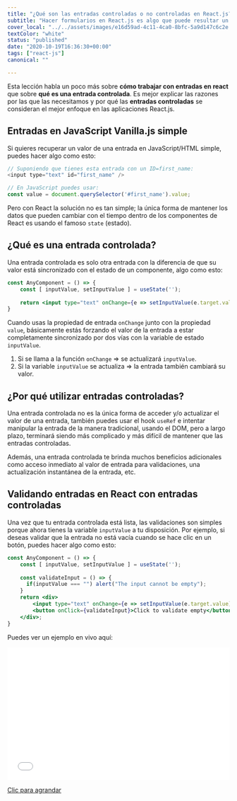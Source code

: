 ```yaml
---
title: "¿Qué son las entradas controladas o no controladas en React.js?"
subtitle: "Hacer formularios en React.js es algo que puede resultar un tanto engorroso"
cover_local: "../../assets/images/e16d59ad-4c11-4ca0-8bfc-5a9d147c6c2e.jpeg"
textColor: "white"
status: "published"
date: "2020-10-19T16:36:30+00:00"
tags: ["react-js"]
canonical: ""

---
```


Esta lección habla un poco más sobre **cómo trabajar con entradas en react** que sobre **qué es una entrada controlada**. Es mejor explicar las razones por las que las necesitamos y por qué las **entradas controladas** se consideran el mejor enfoque en las aplicaciones React.js.

## Entradas en JavaScript Vanilla.js simple

Si quieres recuperar un valor de una entrada en JavaScript/HTML simple, puedes hacer algo como esto:

```js
// Suponiendo que tienes esta entrada con un ID=first_name:
<input type="text" id="first_name" /> 

// En JavaScript puedes usar:
const value = document.querySelector('#first_name').value;
```

Pero con React la solución no es tan simple; la única forma de mantener los datos que pueden cambiar con el tiempo dentro de los componentes de React es usando el famoso `state` (estado).

## ¿Qué es una entrada controlada?

Una entrada controlada es solo otra entrada con la diferencia de que su valor está sincronizado con el estado de un componente, algo como esto:

```jsx
const AnyComponent = () => {
    const [ inputValue, setInputValue ] = useState('');
    
    return <input type="text" onChange={e => setInputValue(e.target.value)} value={inputValue} />
}
```

Cuando usas la propiedad de entrada `onChange` junto con la propiedad `value`, básicamente estás forzando el valor de la entrada a estar completamente sincronizado por dos vías con la variable de estado `inputValue`. 

1. Si se llama a la función `onChange` => se actualizará `inputValue`.
2. Si la variable `inputValue` se actualiza => la entrada también cambiará su valor.

## ¿Por qué utilizar entradas controladas?

Una entrada controlada no es la única forma de acceder y/o actualizar el valor de una entrada, también puedes usar el hook `useRef` e intentar manipular la entrada de la manera tradicional, usando el DOM, pero a largo plazo, terminará siendo más complicado y más difícil de mantener que las entradas controladas.

Además, una entrada controlada te brinda muchos beneficios adicionales como acceso inmediato al valor de entrada para validaciones, una actualización instantánea de la entrada, etc.

## Validando entradas en React con entradas controladas

Una vez que tu entrada controlada está lista, las validaciones son simples porque ahora tienes la variable `inputValue` a tu disposición. Por ejemplo, si deseas validar que la entrada no está vacía cuando se hace clic en un botón, puedes hacer algo como esto:

```jsx
const AnyComponent = () => {
    const [ inputValue, setInputValue ] = useState('');
    
    const validateInput = () => {
      if(inputValue === "") alert("The input cannot be empty");
    }
    return <div>
        <input type="text" onChange={e => setInputValue(e.target.value)} value={inputValue} />
        <button onClick={validateInput}>Click to validate empty</button>
    </div>;
}
```

Puedes ver un ejemplo en vivo aquí:

<iframe width="100%" height="300" src="//jsfiddle.net/BreatheCode/yjcwozed/embedded/js,result/dark/" allowfullscreen="allowfullscreen" allowpaymentrequest frameborder="0"></iframe>

[Clic para agrandar](https://jsfiddle.net/BreatheCode/yjcwozed/)
